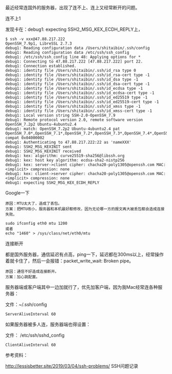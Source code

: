 最近经常连国外的服务器，出现了连不上、连上又经常断开的问题。

连不上1

发现卡在：debug1: expecting SSH2_MSG_KEX_ECDH_REPLY上，
```
$ ssh -v xxx@47.88.217.222
OpenSSH_7.9p1, LibreSSL 2.7.3
debug1: Reading configuration data /Users/shitaibin/.ssh/config
debug1: Reading configuration data /etc/ssh/ssh_config
debug1: /etc/ssh/ssh_config line 48: Applying options for *
debug1: Connecting to 47.88.217.222 [47.88.217.222] port 22.
debug1: Connection established.
debug1: identity file /Users/shitaibin/.ssh/id_rsa type 0
debug1: identity file /Users/shitaibin/.ssh/id_rsa-cert type -1
debug1: identity file /Users/shitaibin/.ssh/id_dsa type -1
debug1: identity file /Users/shitaibin/.ssh/id_dsa-cert type -1
debug1: identity file /Users/shitaibin/.ssh/id_ecdsa type -1
debug1: identity file /Users/shitaibin/.ssh/id_ecdsa-cert type -1
debug1: identity file /Users/shitaibin/.ssh/id_ed25519 type -1
debug1: identity file /Users/shitaibin/.ssh/id_ed25519-cert type -1
debug1: identity file /Users/shitaibin/.ssh/id_xmss type -1
debug1: identity file /Users/shitaibin/.ssh/id_xmss-cert type -1
debug1: Local version string SSH-2.0-OpenSSH_7.9
debug1: Remote protocol version 2.0, remote software version OpenSSH_7.2p2 Ubuntu-4ubuntu2.4
debug1: match: OpenSSH_7.2p2 Ubuntu-4ubuntu2.4 pat OpenSSH_7.0*,OpenSSH_7.1*,OpenSSH_7.2*,OpenSSH_7.3*,OpenSSH_7.4*,OpenSSH_7.5*,OpenSSH_7.6*,OpenSSH_7.7* compat 0x04000002
debug1: Authenticating to 47.88.217.222:22 as 'nameXXX'
debug1: SSH2_MSG_KEXINIT sent
debug1: SSH2_MSG_KEXINIT received
debug1: kex: algorithm: curve25519-sha256@libssh.org
debug1: kex: host key algorithm: ecdsa-sha2-nistp256
debug1: kex: server->client cipher: chacha20-poly1305@openssh.com MAC: <implicit> compression: none
debug1: kex: client->server cipher: chacha20-poly1305@openssh.com MAC: <implicit> compression: none
debug1: expecting SSH2_MSG_KEX_ECDH_REPLY
```

Google一下

    原因：MTU太大了，造成了丢包。
    方案：把MTU改小，服务器和本机最好都修改，因为无论哪一方的报文再大被丢包都会造成连接失败。

```
sudo ifconfig eth0 mtu 1200
或者
echo "1460" > /sys/class/net/eth0/mtu
```

连接断开

都是国外服务器，通信延迟有点高，ping一下，延迟都在300ms以上，经常操作着就卡住了，然后一会报错：packet_write_wait: Broken pipe。


    原因：通信不好造成连接断开。
    方案：加心跳配置。

服务器端或客户端其中一边加就行了，优先加客户端，因为我Mac经常连各种服务器：

文件：~/.ssh/config

```
ServerAliveInterval 60
```

如果服务器被多人连，服务器端也得设置：

文件： /etc/ssh/sshd_config

```
ClientAliveInterval 60
```

参考资料：

http://lessisbetter.site/2019/03/04/ssh-problems/  SSH问题记录 
